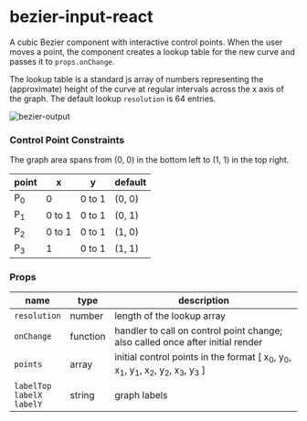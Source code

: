 # bezier-input-react

A cubic Bezier component with interactive control points. When the user moves a point, the component creates a lookup table for the new curve and passes it to `props.onChange`. 

The lookup table is a standard js array of numbers representing the (approximate) height of the curve at regular intervals across the x axis of the graph. The default lookup `resolution` is 64 entries. 

![bezier-output](https://user-images.githubusercontent.com/62530485/169880265-a6972892-68af-4e2b-96ab-c6d74fdc8355.gif)


### Control Point Constraints

The graph area spans from (0, 0) in the bottom left to (1, 1) in the top right.

| point | x | y | default |
| --- | --- | --- | --- |
| P<sub>0</sub> | 0 | 0 to 1 | (0, 0) |
| P<sub>1</sub> | 0 to 1 | 0 to 1 | (0, 1) |
| P<sub>2</sub> | 0 to 1 | 0 to 1 | (1, 0) |
| P<sub>3</sub> | 1 | 0 to 1 | (1, 1) |

### Props

| name | type | description|
| --- | --- | --- |
| `resolution` | number | length of the lookup array |
| `onChange` | function | handler to call on control point change; also called once after initial render |
| `points` | array | initial control points in the format [ x<sub>0</sub>, y<sub>0</sub>, x<sub>1</sub>, y<sub>1</sub>, x<sub>2</sub>, y<sub>2</sub>, x<sub>3</sub>, y<sub>3</sub> ] |
| `labelTop`<br/>`labelX`<br/>`labelY` | string | graph labels |
